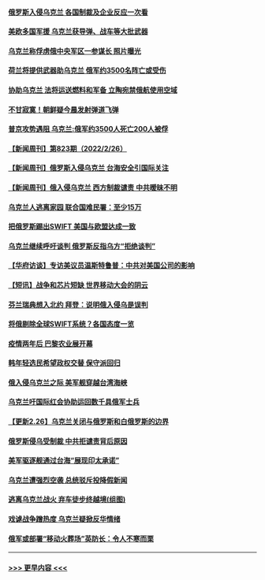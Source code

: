 #### [俄罗斯入侵乌克兰 各国制裁及企业反应一次看](../pages/prog202/a103359169.md?t=02271401) 
#### [美欧多国军援 乌克兰获导弹、战车等大批武器](../pages/prog202/a103359171.md?t=02271401) 
#### [乌克兰称俘虏俄中央军区一参谋长 照片曝光](../pages/prog202/a103359134.md?t=02271401) 
#### [荷兰将提供武器助乌克兰 俄军约3500名阵亡或受伤](../pages/prog202/a103359149.md?t=02271401) 
#### [协助乌克兰 法将运送燃料和军备 立陶宛禁俄航使用空域](../pages/prog202/a103359130.md?t=02271401) 
#### [不甘寂寞！朝鲜疑今晨发射弹道飞弹](../pages/prog202/a103359120.md?t=02271401) 
#### [普京攻势遇阻 乌克兰:俄军约3500人死亡200人被俘](../pages/prog202/a103359107.md?t=02271401) 
#### [【新闻周刊】第823期（2022/2/26）](../pages/prog202/a103359015.md?t=02271401) 
#### [【新闻周刊】俄罗斯入侵乌克兰 台海安全引国际关注](../pages/prog202/a103358997.md?t=02271401) 
#### [【新闻周刊】俄入侵乌克兰 西方制裁谴责 中共暧昧不明](../pages/prog202/a103358918.md?t=02271401) 
#### [乌克兰人逃离家园 联合国难民署：至少15万](../pages/prog202/a103358960.md?t=02271401) 
#### [把俄罗斯踢出SWIFT 美国与欧盟达成一致](../pages/prog202/a103358897.md?t=02271401) 
#### [乌克兰继续呼吁谈判 俄罗斯反指乌方“拒绝谈判”](../pages/prog202/a103358914.md?t=02271401) 
#### [【华府访谈】专访美议员温斯特鲁普：中共对美国公司的影响](../pages/prog202/a103358899.md?t=02271401) 
#### [【短讯】战争和芯片短缺 世界移动大会的阴云](../pages/prog202/a103358907.md?t=02271401) 
#### [芬兰瑞典想入北约 拜登：说明俄入侵乌是误判](../pages/prog202/a103358878.md?t=02271401) 
#### [将俄剔除全球SWIFT系统？各国态度一览](../pages/prog202/a103358884.md?t=02271401) 
#### [疫情两年后 巴黎农业展开幕](../pages/prog202/a103358853.md?t=02271401) 
#### [韩年轻选民希望政权交替 保守派回归](../pages/prog202/a103358821.md?t=02271401) 
#### [俄入侵乌克兰之际 美军舰穿越台湾海峡](../pages/prog202/a103358632.md?t=02271401) 
#### [乌克兰吁国际红会协助运回数千具俄军士兵](../pages/prog202/a103358738.md?t=02271401) 
#### [【更新2.26】乌克兰关闭与俄罗斯和白俄罗斯的边界](../pages/prog202/a103358705.md?t=02271401) 
#### [俄罗斯侵乌受制裁 中共拒谴责背后原因](../pages/prog202/a103358695.md?t=02271401) 
#### [美军驱逐舰通过台海“展现印太承诺”](../pages/prog202/a103358659.md?t=02271401) 
#### [乌克兰遭强烈空袭 总统驳斥投降假新闻](../pages/prog202/a103358652.md?t=02271401) 
#### [逃离乌克兰战火 弃车徒步终越境(组图)](../pages/prog202/a103358571.md?t=02271401) 
#### [戏谑战争蹭热度 乌克兰疑掀反华情绪](../pages/prog202/a103358568.md?t=02271401) 
#### [俄军或部署“移动火葬场”英防长：令人不寒而栗](../pages/prog202/a103358438.md?t=02271401) 

----
#### [ >>> 更早内容 <<< ](../indexes/prog202-earlier.md)
